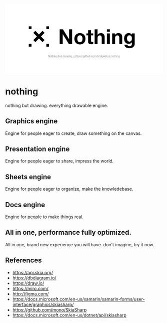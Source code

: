 ![nothing graphics engine logo](./branding/cover.png)

# nothing

nothing but drawing. everything drawable engine.

## Graphics engine

Engine for people eager to create, draw something on the canvas.

## Presentation engine

Engine for people eager to share, impress the world.

## Sheets engine

Engine for people eager to organize, make the knowledebase.

## Docs engine

Engine for people to make things real.

## All in one, performance fully optimized.

All in one, brand new experience you will have. don't imagine, try it now.

## References

- https://api.skia.org/
- https://dbdiagram.io/
- https://draw.io/
- https://miro.com/
- http://figma.com/
- https://docs.microsoft.com/en-us/xamarin/xamarin-forms/user-interface/graphics/skiasharp/
- https://github.com/mono/SkiaSharp
- https://docs.microsoft.com/en-us/dotnet/api/skiasharp
